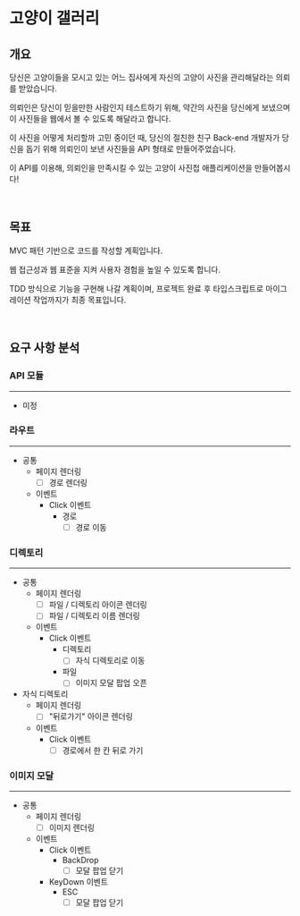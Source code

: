 # 고양이 갤러리

## 개요

당신은 고양이들을 모시고 있는 어느 집사에게 자신의 고양이 사진을 관리해달라는 의뢰를 받았습니다.

의뢰인은 당신이 믿을만한 사람인지 테스트하기 위해, 약간의 사진을 당신에게 보냈으며 이 사진들을 웹에서 볼 수 있도록 해달라고 합니다.

이 사진을 어떻게 처리할까 고민 중이던 때, 당신의 절친한 친구 Back-end 개발자가 당신을 돕기 위해 의뢰인이 보낸 사진들을 API 형태로 만들어주었습니다.

이 API를 이용해, 의뢰인을 만족시킬 수 있는 고양이 사진첩 애플리케이션을 만들어봅시다!

<br>

## 목표

MVC 패턴 기반으로 코드를 작성할 계획입니다.

웹 접근성과 웹 표준을 지켜 사용자 경험을 높일 수 있도록 합니다.

TDD 방식으로 기능을 구현해 나갈 계획이며,
프로젝트 완료 후 타입스크립트로 마이그레이션 작업까지가 최종 목표입니다.

<br>

## 요구 사항 분석

### API 모듈

---

- 미정

### 라우트

---

- 공통
  - 페이지 렌더링
    - [ ] 경로 렌더링
  - 이벤트
    - Click 이벤트
      - 경로
        - [ ] 경로 이동

### 디렉토리

---

- 공통
  - 페이지 렌더링
    - [ ] 파일 / 디렉토리 아이콘 렌더링
    - [ ] 파일 / 디렉토리 이름 렌더링
  - 이벤트
    - Click 이벤트
      - 디렉토리
        - [ ] 자식 디렉토리로 이동
      - 파일
        - [ ] 이미지 모달 팝업 오픈
- 자식 디렉토리
  - 페이지 렌더링
    - [ ] "뒤로가기" 아이콘 렌더링
  - 이벤트
    - Click 이벤트
      - [ ] 경로에서 한 칸 뒤로 가기

### 이미지 모달

---

- 공통
  - 페이지 렌더링
    - [ ] 이미지 렌더링
  - 이벤트
    - Click 이벤트
      - BackDrop
        - [ ] 모달 팝업 닫기
    - KeyDown 이벤트
      - ESC
        - [ ] 모달 팝업 닫기
